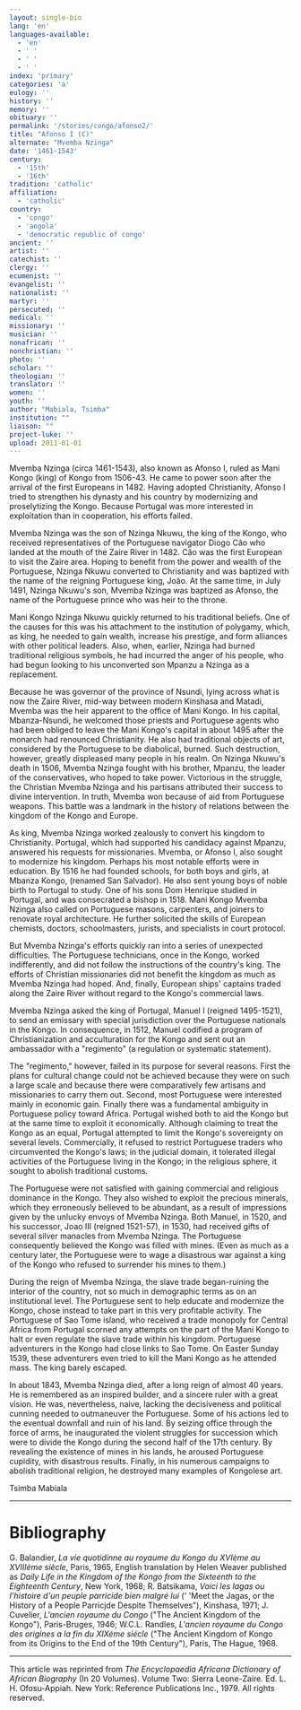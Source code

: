 ```yaml
---
layout: single-bio
lang: 'en'
languages-available:
  - 'en'
  - ' '
  - ' '
  - ' '
index: 'primary'
categories: 'a'
eulogy: ''
history: ''
memory: ''
obituary: ''
permalink: '/stories/congo/afonso2/'
title: "Afonso I (C)"
alternate: "Mvemba Nzinga"
date: '1461-1543'
century:
  - '15th'
  - '16th'
tradition: 'catholic'
affiliation:
  - 'catholic'
country:
  - 'congo'
  - 'angola'
  - 'democratic republic of congo'
ancient: ''
artist: ''
catechist: ''
clergy: ''
ecumenist: ''
evangelist: ''
nationalist: ''
martyr: ''
persecuted: ''
medical: ''
missionary: ''
musician: ''
nonafrican: ''
nonchristian: ''
photo: ''
scholar: ''
theologian: ''
translator: ''
women: ''
youth: ''
author: "Mabiala, Tsimba"
institution: ""
liaison: ""
project-luke: ''
upload: 2011-01-01
---
```




Mvemba Nzinga (circa 1461-1543), also known as Afonso I, ruled as Mani Kongo (king) of Kongo from 1506-43. He came to power soon after the arrival of the first Europeans in 1482. Having adopted Christianity, Afonso I tried to strengthen his dynasty and his country by modernizing and proselytizing the Kongo. Because Portugal was more interested in exploitation than in cooperation, his efforts failed.

Mvemba Nzinga was the son of Nzinga Nkuwu, the king of the Kongo, who received representatives of the Portuguese navigator Diogo Cão who landed at the mouth of the Zaire River in 1482. Cão was the first European to visit the Zaire area. Hoping to benefit from the power and wealth of the Portuguese, Nzinga Nkuwu converted to Christianity and was baptized with the name of the reigning Portuguese king, João. At the same time, in July 1491, Nzinga Nkuwu's son, Mvemba Nzinga was baptized as Afonso, the name of the Portuguese prince who was heir to the throne.

Mani Kongo Nzinga Nkuwu quickly returned to his traditional beliefs. One of the causes for this was his attachment to the institution of polygamy, which, as king, he needed to gain wealth, increase his prestige, and form alliances with other political leaders. Also, when, earlier, Nzinga had burned traditional religious symbols, he had incurred the anger of his people, who had begun looking to his unconverted son Mpanzu a Nzinga as a replacement.

Because he was governor of the province of Nsundi, lying across what is now the Zaire River, mid-way between modern Kinshasa and Matadi, Mvemba was the heir apparent to the office of Mani Kongo. In his capital, Mbanza-Nsundi, he welcomed those priests and Portuguese agents who had been obliged to leave the Mani Kongo's capital in about 1495 after the monarch had renounced Christianity. He also had traditional objects of art, considered by the Portuguese to be diabolical, burned. Such destruction, however, greatly displeased many people in his realm.
On Nzinga Nkuwu's death in 1506, Mvemba Nzinga fought with his brother, Mpanzu, the leader of the conservatives, who hoped to take power. Victorious in the struggle, the Christian Mvemba Nzinga and his partisans attributed their success to divine intervention. In truth, Mvemba won because of aid from Portuguese weapons. This battle was a landmark in the history of relations between the kingdom of the Kongo and Europe.

As king, Mvemba Nzinga worked zealously to convert his kingdom to Christianity. Portugal, which had supported his candidacy against Mpanzu, answered his requests for missionaries. Mvemba, or Afonso I, also sought to modernize his kingdom. Perhaps his most notable efforts were in education. By 1516 he had founded schools, for both boys and girls, at Mbanza Kongo, (renamed San Salvador). He also sent young boys of noble birth to Portugal to study. One of his sons Dom Henrique studied in Portugal, and was consecrated a bishop in 1518. Mani Kongo Mvemba Nzinga also called on Portuguese masons, carpenters, and joiners to renovate royal architecture. He further solicited the skills of European chemists, doctors, schoolmasters, jurists, and specialists in court protocol.

But Mvemba Nzinga's efforts quickly ran into a series of unexpected difficulties. The Portuguese technicians, once in the Kongo, worked indifferently, and did not follow the instructions of the country's king. The efforts of Christian missionaries did not benefit the kingdom as much as Mvemba Nzinga had hoped. And, finally, European ships' captains traded along the Zaire River without regard to the Kongo's commercial laws.

Mvemba Nzinga asked the king of Portugal, Manuel I (reigned 1495-1521), to send an emissary with special jurisdiction over the Portuguese nationals in the Kongo. In consequence, in 1512, Manuel codified a program of Christianization and acculturation for the Kongo and sent out an ambassador with a "regimento" (a regulation or systematic statement).

The "regimento," however, failed in its purpose for several reasons. First the plans for cultural change could not be achieved because they were on such a large scale and because there were comparatively few artisans and missionaries to carry them out. Second, most Portuguese were interested mainly in economic gain. Finally there was a fundamental ambiguity in Portuguese policy toward Africa. Portugal wished both to aid the Kongo but at the same time to exploit it economically. Although claiming to treat the Kongo as an equal, Portugal attempted to limit the Kongo's sovereignty on several levels. Commercially, it refused to restrict Portuguese traders who circumvented the Kongo's laws; in the judicial domain, it tolerated illegal activities of the Portuguese living in the Kongo; in the religious sphere, it sought to abolish traditional customs.

The Portuguese were not satisfied with gaining commercial and religious dominance in the Kongo. They also wished to exploit the precious minerals, which they erroneously believed to be abundant, as a result of impressions given by the unlucky envoys of Mvemba Nzinga. Both Manuel, in 1520, and his successor, Joao III (reigned 1521-57), in 1530, had received gifts of several silver manacles from Mvemba Nzinga. The Portuguese consequently believed the Kongo was filled with mines. (Even as much as a century later, the Portuguese were to wage a disastrous war against a king of the Kongo who refused to surrender his mines to them.)

During the reign of Mvemba Nzinga, the slave trade began-ruining the interior of the country, not so much in demographic terms as on an institutional level. The Portuguese sent to help educate and modernize the Kongo, chose instead to take part in this very profitable activity. The Portuguese of Sao Tome island, who received a trade monopoly for Central Africa from Portugal scorned any attempts on the part of the Mani Kongo to halt or even regulate the slave trade within his kingdom. Portuguese adventurers in the Kongo had close links to Sao Tome. On Easter Sunday 1539, these adventurers even tried to kill the Mani Kongo as he attended mass. The king barely escaped.

In about 1843, Mvemba Nzinga died, after a long reign of almost 40 years. He is remembered as an inspired builder, and a sincere ruler with a great vision. He was, nevertheless, naive, lacking the decisiveness and political cunning needed to outmaneuver the Portuguese. Some of his actions led to the eventual downfall and ruin of his land. By seizing office through the force of arms, he inaugurated the violent struggles for succession which were to divide the Kongo during the second half of the 17th century. By revealing the existence of mines in his lands, he aroused Portuguese cupidity, with disastrous results. Finally, in his numerous campaigns to abolish traditional religion, he destroyed many examples of Kongolese art.

Tsimba Mabiala

---

# Bibliography

G. Balandier, *La vie quotidinne au royaume du Kongo du XVIème au XVIIIème siècle*, Paris, 1965, English translation by Helen Weaver published as *Daily Life in the Kingdom of the Kongo from the Sixteenth to the Eighteenth Century*, New York, 1968; R. Batsikama, *Voici les lagas ou I'histoire d'un peuple parricide bien malgré lui* (' 'Meet the Jagas, or the History of a People Parricjde Despite Themselves"), Kinshasa, 1971; J. Cuvelier, *L'ancien royaume du Congo* ("The Ancient Kingdom of the Kongo"), Paris-Bruges, 1946; W.C.L. Randles, *L'ancien royaume du Congo des origines a la fin du XIXéme siécle* ("The Ancient Kingdom of Kongo from its Origins to the End of the 19th Century"), Paris, The Hague, 1968.

---

This article was reprinted from *The Encyclopaedia Africana Dictionary of African Biography* (In 20 Volumes). Volume Two: Sierra Leone-Zaire. Ed. L. H. Ofosu-Appiah. New York: Reference Publications Inc., 1979.  All rights reserved.
